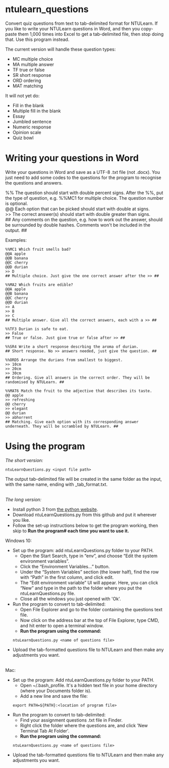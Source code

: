 # ntulearn_questions
Convert quiz questions from text to tab-delimited format for NTULearn.
If you like to write your NTULearn questions in Word, and then you copy-paste them 1,000 times into Excel to get a tab-delimited file, then stop doing that. Use this program instead.

The current version will handle these question types:
- MC multiple choice
- MA multiple answer
- TF true or false
- SR short response
- ORD ordering
- MAT matching

It will not yet do:
- Fill in the blank
- Multiple fill in the blank
- Essay 
- Jumbled sentence
- Numeric response
- Opinion scale
- Quiz bowl


# Writing your questions in Word #

Write your questions in Word and save as a UTF-8 .txt file (not .docx). You just need to add some codes to the questions for the program to recognise the questions and answers.

\%\% The question should start with double percent signs. After the %%, put the type of question, e.g. %%MC1 for multiple choice. The question number is optional.  
\@\@ Each option that can be picked should start with double at signs.  
\>\> The correct answer(s) should start with double greater than signs.  
\#\# Any comments on the question, e.g. how to work out the answer, should be surrounded by double hashes. Comments won't be included in the output. ##

Examples:

```
%%MC1 Which fruit smells bad?
@@A apple
@@B banana
@@C cherry
@@D durian
>> D
## Multiple choice. Just give the one correct answer after the >> ##

%%MA2 Which fruits are edible?
@@A apple
@@B banana
@@C cherry
@@D durian
>> A
>> B
>> C
## Multiple answer. Give all the correct answers, each with a >> ##

%%TF3 Durian is safe to eat.
>> False
## True or false. Just give true or false after >> ##

%%SR4 Write a short response descrbing the aroma of durian.
## Short response. No >> answers needed, just give the question. ##

%%ORD5 Arrange the durians from smallest to biggest.
>> 10cm
>> 20cm
>> 30cm
## Ordering. Give all answers in the correct order. They will be randomised by NTULearn. ##

%%MAT6 Match the fruit to the adjective that describes its taste.
@@ apple
>> refreshing
@@ cherry
>> elegant
@@ durian
>> abhorrent
## Matching. Give each option with its corresponding answer underneath. They will be scrambled by NTULearn. ##
```


# Using the program #

_The short version:_

```ntuLearnQuestions.py <input file path>```

The output tab-delimited file will be created in the same folder as the input, with the same name, ending with \_tab_format.txt.  
<br/>

_The long version:_

- Install python 3 from [the python website](https://www.python.org/downloads/).
- Download ntuLearnQuestions.py from this github and put it wherever you like.
- Follow the set-up instructions below to get the program working, then skip to **Run the program# each time you want to use it.**

Windows 10:
- Set up the program: add ntuLearnQuestions.py folder to your PATH.
  - Open the Start Search, type in “env”, and choose “Edit the system environment variables”.
  - Click the “Environment Variables…” button.
  - Under the “System Variables” section (the lower half), find the row with “Path” in the first column, and click edit.
  - The “Edit environment variable” UI will appear. Here, you can click “New” and type in the path to the folder where you put the ntuLearnQuestions.py file.
  - Close all the windows you just opened with 'Ok'.
- Run the program to convert to tab-delimited:
  - Open File Explorer and go to the folder containing the questions text file.
  - Now click on the address bar at the top of File Explorer, type CMD, and hit enter to open a terminal window.
  - **Run the program using the command:**
  ```
  ntuLearnQuestions.py <name of questions file>
  ```
- Upload the tab-formatted questions file to NTULearn and then make any adjustments you want.

<br/>
Mac:

- Set up the program: Add ntuLearnQuestions.py folder to your PATH.
  - Open ~/.bash_profile. It's a hidden text file in your home directory (where your Documents folder is).
  - Add a new line and save the file:
  ```
  export PATH=${PATH}:<location of program file>
  ```
- Run the program to convert to tab-delimited:
  - Find your assignment questions .txt file in Finder.
  - Right click the folder where the questions are, and click 'New Terminal Tab At Folder'.
  - **Run the program using the command:**
  ```
  ntuLearnQuestions.py <name of questions file>
  ```
- Upload the tab-formatted questions file to NTULearn and then make any adjustments you want.

